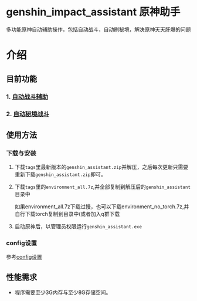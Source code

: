 # genshin_impact_assistant 原神助手  

多功能原神自动辅助操作，包括自动战斗，自动刷秘境，解决原神天天肝爆的问题

# 介绍

## 目前功能

### 1. [自动战斗辅助](./doc/combat_assi.md)

### 2. [自动秘境战斗](./doc/domain_assi.md)

## 使用方法

### 下载与安装

1. 下载`tags`里最新版本的`genshin_assistant.zip`并解压，之后每次更新只需要重新下载`genshin_assistant.zip`即可。
2. 下载`tags`里的`environment_all.7z`,并全部复制到解压后的`genshin_assistant`目录中

    如果environment_all.7z下载过慢，也可以下载environment_no_torch.7z,并自行下载torch复制到目录中(或者加入q群下载
3. 启动原神后，以管理员权限运行`genshin_assistant.exe`

### config设置

参考[config设置](./doc/config.md)

## 性能需求

- 程序需要至少3G内存与至少8G存储空间。